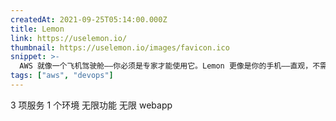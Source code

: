 ```yaml
---
createdAt: 2021-09-25T05:14:00.000Z
title: Lemon
link: https://uselemon.io/
thumbnail: https://uselemon.io/images/favicon.ico
snippet: >-
  AWS 就像一个飞机驾驶舱——你必须是专家才能使用它。Lemon 更像是你的手机——直观，不需要手册。可通过 Terraform 完全自定义。而且是免费的！
tags: ["aws", "devops"]
---
```

3 项服务
1 个环境
无限功能
无限 webapp